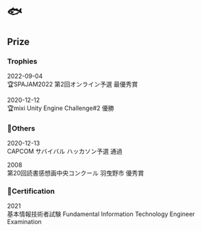 # 🐟

## Prize

### Trophies

2022-09-04<br>
🏆SPAJAM2022 第2回オンライン予選 最優秀賞

2020-12-12<br>
🏆mixi Unity Engine Challenge#2 優勝

### 🥈Others

2020-12-13<br>
CAPCOM サバイバル ハッカソン予選 通過

2008<br>
第20回読書感想画中央コンクール 羽曳野市 優秀賞


### 📜Certification

2021<br>
基本情報技術者試験 Fundamental Information Technology Engineer Examination

